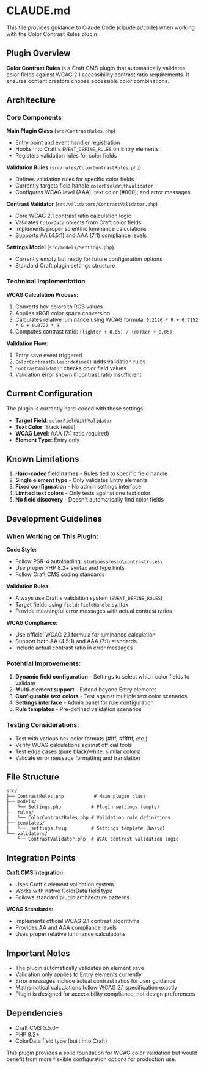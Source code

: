 # CLAUDE.md

This file provides guidance to Claude Code (claude.ai/code) when working with the Color Contrast Rules plugin.

## Plugin Overview

**Color Contrast Rules** is a Craft CMS plugin that automatically validates color fields against WCAG 2.1 accessibility contrast ratio requirements. It ensures content creators choose accessible color combinations.

## Architecture

### Core Components

**Main Plugin Class** (`src/ContrastRules.php`)
- Entry point and event handler registration
- Hooks into Craft's `EVENT_DEFINE_RULES` on Entry elements
- Registers validation rules for color fields

**Validation Rules** (`src/rules/ColorContrastRules.php`)
- Defines validation rules for specific color fields
- Currently targets field handle `colorFieldWithValidator`
- Configures WCAG level (AAA), text color (#000), and error messages

**Contrast Validator** (`src/validators/ContrastValidator.php`)
- Core WCAG 2.1 contrast ratio calculation logic
- Validates `ColorData` objects from Craft color fields
- Implements proper scientific luminance calculations
- Supports AA (4.5:1) and AAA (7:1) compliance levels

**Settings Model** (`src/models/Settings.php`)
- Currently empty but ready for future configuration options
- Standard Craft plugin settings structure

### Technical Implementation

**WCAG Calculation Process:**
1. Converts hex colors to RGB values
2. Applies sRGB color space conversion
3. Calculates relative luminance using WCAG formula: `0.2126 * R + 0.7152 * G + 0.0722 * B`
4. Computes contrast ratio: `(lighter + 0.05) / (darker + 0.05)`

**Validation Flow:**
1. Entry save event triggered
2. `ColorContrastRules::define()` adds validation rules
3. `ContrastValidator` checks color field values
4. Validation error shown if contrast ratio insufficient

## Current Configuration

The plugin is currently hard-coded with these settings:
- **Target Field**: `colorFieldWithValidator`
- **Text Color**: Black (`#000`)
- **WCAG Level**: AAA (7:1 ratio required)
- **Element Type**: Entry only

## Known Limitations

1. **Hard-coded field names** - Rules tied to specific field handle
2. **Single element type** - Only validates Entry elements
3. **Fixed configuration** - No admin settings interface
4. **Limited text colors** - Only tests against one text color
5. **No field discovery** - Doesn't automatically find color fields

## Development Guidelines

### When Working on This Plugin:

**Code Style:**
- Follow PSR-4 autoloading: `studioespresso\contrastrules\`
- Use proper PHP 8.2+ syntax and type hints
- Follow Craft CMS coding standards

**Validation Rules:**
- Always use Craft's validation system (`EVENT_DEFINE_RULES`)
- Target fields using `field:fieldHandle` syntax
- Provide meaningful error messages with actual contrast ratios

**WCAG Compliance:**
- Use official WCAG 2.1 formula for luminance calculation
- Support both AA (4.5:1) and AAA (7:1) standards
- Include actual contrast ratio in error messages

### Potential Improvements:

1. **Dynamic field configuration** - Settings to select which color fields to validate
2. **Multi-element support** - Extend beyond Entry elements
3. **Configurable text colors** - Test against multiple text color scenarios
4. **Settings interface** - Admin panel for rule configuration
5. **Rule templates** - Pre-defined validation scenarios

### Testing Considerations:

- Test with various hex color formats (#fff, #ffffff, etc.)
- Verify WCAG calculations against official tools
- Test edge cases (pure black/white, similar colors)
- Validate error message formatting and translation

## File Structure

```
src/
├── ContrastRules.php           # Main plugin class
├── models/
│   └── Settings.php           # Plugin settings (empty)
├── rules/
│   └── ColorContrastRules.php # Validation rule definitions
├── templates/
│   └── _settings.twig         # Settings template (basic)
└── validators/
    └── ContrastValidator.php  # WCAG contrast validation logic
```

## Integration Points

**Craft CMS Integration:**
- Uses Craft's element validation system
- Works with native ColorData field type
- Follows standard plugin architecture patterns

**WCAG Standards:**
- Implements official WCAG 2.1 contrast algorithms
- Provides AA and AAA compliance levels
- Uses proper relative luminance calculations

## Important Notes

- The plugin automatically validates on element save
- Validation only applies to Entry elements currently
- Error messages include actual contrast ratios for user guidance
- Mathematical calculations follow WCAG 2.1 specification exactly
- Plugin is designed for accessibility compliance, not design preferences

## Dependencies

- Craft CMS 5.5.0+
- PHP 8.2+
- ColorData field type (built into Craft)

This plugin provides a solid foundation for WCAG color validation but would benefit from more flexible configuration options for production use.